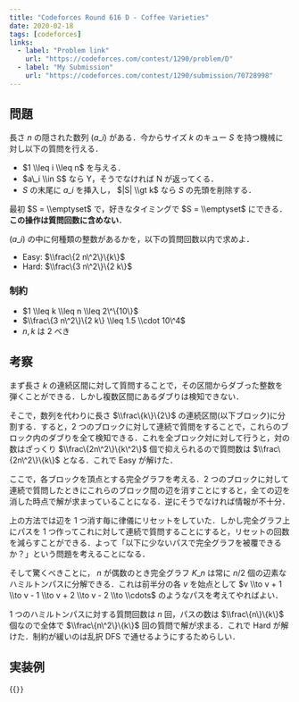 ```yaml
---
title: "Codeforces Round 616 D - Coffee Varieties"
date: 2020-02-18
tags: [codeforces]
links:
  - label: "Problem link"
    url: "https://codeforces.com/contest/1290/problem/D"
  - label: "My Submission"
    url: "https://codeforces.com/contest/1290/submission/70728998"
---
```


## 問題

長さ $n$ の隠された数列 $(a\_i)$ がある．今からサイズ $k$ のキュー $S$ を持つ機械に対し以下の質問を行える．

- $1 \\leq i \\leq n$ を与える．
- $a\_i \\in S$ なら Y，そうでなければ N が返ってくる．
- $S$ の末尾に $a\_i$ を挿入し， $|S| \\gt k$ なら $S$ の先頭を削除する．

最初 $S = \\emptyset$ で，好きなタイミングで $S = \\emptyset$ にできる．**この操作は質問回数に含めない**．

$(a\_i)$ の中に何種類の整数があるかを，以下の質問回数以内で求めよ．

- Easy: $\\frac\{2 n\^2\}\{k\}$
- Hard: $\\frac\{3 n\^2\}\{2 k\}$

### 制約

- $1 \\leq k \\leq n \\leq 2\^\{10\}$
- $\\frac\{3 n\^2\}\{2 k\} \\leq 1.5 \\cdot 10\^4$
- $n, k$ は 2 べき

## 考察

まず長さ $k$ の連続区間に対して質問することで，その区間からダブった整数を弾くことができる．しかし複数区間にあるダブりは検知できない．

そこで，数列を代わりに長さ $\\frac\{k\}\{2\}$ の連続区間(以下ブロック)に分割する．すると，2 つのブロックに対して連続で質問をすることで，これらのブロック内のダブりを全て検知できる．これを全ブロック対に対して行うと，対の数はざっくり $\\frac\{2n\^2\}\{k\^2\}$ 個で抑えられるので質問数は $\\frac\{2n\^2\}\{k\}$ となる．これで Easy が解けた．

ここで，各ブロックを頂点とする完全グラフを考える．2 つのブロックに対して連続で質問したときにこれらのブロック間の辺を消すことにすると，全ての辺を消した時点で解が求まっていることになる．逆にそうでなければ情報が不十分．

上の方法では辺を 1 つ消す毎に律儀にリセットをしていた．しかし完全グラフ上にパスを 1 つ作ってこれに対して連続で質問することにすると，リセットの回数を減らすことができる．よって「以下に少ないパスで完全グラフを被覆できるか？」という問題を考えることになる．

そして驚くべきことに， $n$ が偶数のとき完全グラフ $K\_n$ は常に $n / 2$ 個の辺素なハミルトンパスに分解できる．これは前半分の各 $v$ を始点として $v \\to v + 1 \\to v - 1 \\to v + 2 \\to v - 2 \\to \\cdots$ のようなパスを考えてやればよい．

1 つのハミルトンパスに対する質問回数は $n$ 回，パスの数は $\\frac\{n\}\{k\}$ 個なので全体で $\\frac\{n\^2\}\{k\}$ 回の質問で解が求まる．これで Hard が解けた．制約が緩いのは乱択 DFS で通せるようにするためらしい．

## 実装例

{{<code file="0.cpp" language="cpp">}}
